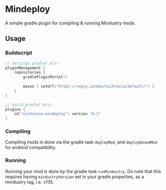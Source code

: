 # Mindeploy

A simple gradle plugin for compiling & running Mindustry mods.

## Usage

### Buildscript

```kotlin
// settings.gradle(.kts)
pluginManagement {
    repositories {
        gradlePluginPortal()
        
        maven { setUrl("https://repsy.io/mvn/nichrosia/default/") }
    }
}

// build.gradle(.kts)
plugins {
    id("nichrosia.mindeploy") version "0.1"
}
```

### Compiling

Compiling mods is done via the gradle task `deployMod`, and `deployDexedMod` for android compatibility.

### Running

Running your mod is done by the gradle task `runMindustry`. Do note that this requires having `mindustryVersion` set in your gradle.properties, as a mindustry tag, i.e. v135.